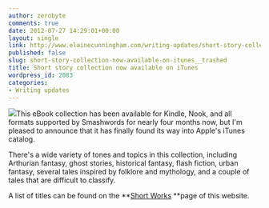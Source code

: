 ```yaml
---
author: zerobyte
comments: true
date: 2012-07-27 14:29:01+00:00
layout: single
link: http://www.elainecunningham.com/writing-updates/short-story-collection-now-available-on-itunes__trashed/
published: false
slug: short-story-collection-now-available-on-itunes__trashed
title: Short story collection now available on iTunes
wordpress_id: 2083
categories:
- Writing updates
---
```


[![](http://www.elainecunningham.com/wp-content/uploads/2012/04/Just-Keep-Weaving-ebook-cover.jpg)](http://www.elainecunningham.com/wp-content/uploads/2012/04/Just-Keep-Weaving-ebook-cover.jpg)This eBook collection has been available for Kindle, Nook, and all  formats supported by Smashwords for nearly four months now, but I'm pleased to announce that it has finally found its way into Apple's iTunes catalog.

There's a wide variety of tones and topics in this collection, including Arthurian fantasy, ghost stories, historical fantasy, flash fiction, urban fantasy, several tales inspired by folklore and mythology, and a couple of tales that are difficult to classify.

A list of titles can be found on the **[Short Works](http://www.elainecunningham.com/short-fiction/) **page of this website.
